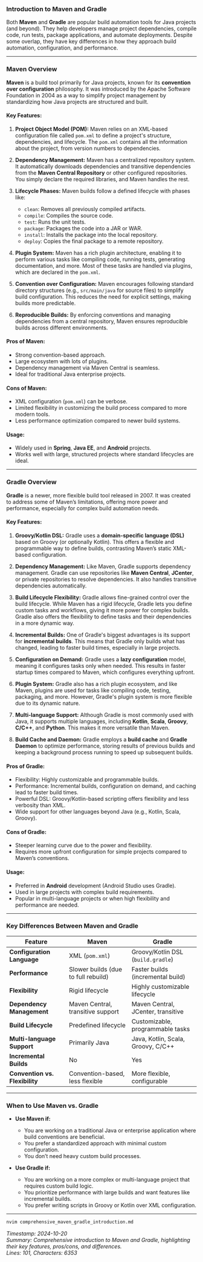 ### **Introduction to Maven and Gradle**

Both **Maven** and **Gradle** are popular build automation tools for Java projects (and beyond). They help developers manage project dependencies, compile code, run tests, package applications, and automate deployments. Despite some overlap, they have key differences in how they approach build automation, configuration, and performance.

---

### **Maven Overview**

**Maven** is a build tool primarily for Java projects, known for its **convention over configuration** philosophy. It was introduced by the Apache Software Foundation in 2004 as a way to simplify project management by standardizing how Java projects are structured and built.

#### Key Features:
1. **Project Object Model (POM):**
   Maven relies on an XML-based configuration file called `pom.xml` to define a project's structure, dependencies, and lifecycle. The `pom.xml` contains all the information about the project, from version numbers to dependencies.

2. **Dependency Management:**
   Maven has a centralized repository system. It automatically downloads dependencies and transitive dependencies from the **Maven Central Repository** or other configured repositories. You simply declare the required libraries, and Maven handles the rest.

3. **Lifecycle Phases:**
   Maven builds follow a defined lifecycle with phases like:
   - `clean`: Removes all previously compiled artifacts.
   - `compile`: Compiles the source code.
   - `test`: Runs the unit tests.
   - `package`: Packages the code into a JAR or WAR.
   - `install`: Installs the package into the local repository.
   - `deploy`: Copies the final package to a remote repository.

4. **Plugin System:**
   Maven has a rich plugin architecture, enabling it to perform various tasks like compiling code, running tests, generating documentation, and more. Most of these tasks are handled via plugins, which are declared in the `pom.xml`.

5. **Convention over Configuration:**
   Maven encourages following standard directory structures (e.g., `src/main/java` for source files) to simplify build configuration. This reduces the need for explicit settings, making builds more predictable.

6. **Reproducible Builds:**
   By enforcing conventions and managing dependencies from a central repository, Maven ensures reproducible builds across different environments.

#### Pros of Maven:
- Strong convention-based approach.
- Large ecosystem with lots of plugins.
- Dependency management via Maven Central is seamless.
- Ideal for traditional Java enterprise projects.

#### Cons of Maven:
- XML configuration (`pom.xml`) can be verbose.
- Limited flexibility in customizing the build process compared to more modern tools.
- Less performance optimization compared to newer build systems.

#### Usage:
- Widely used in **Spring**, **Java EE**, and **Android** projects.
- Works well with large, structured projects where standard lifecycles are ideal.

---

### **Gradle Overview**

**Gradle** is a newer, more flexible build tool released in 2007. It was created to address some of Maven’s limitations, offering more power and performance, especially for complex build automation needs.

#### Key Features:
1. **Groovy/Kotlin DSL:**
   Gradle uses a **domain-specific language (DSL)** based on Groovy (or optionally Kotlin). This offers a flexible and programmable way to define builds, contrasting Maven’s static XML-based configuration.

2. **Dependency Management:**
   Like Maven, Gradle supports dependency management. Gradle can use repositories like **Maven Central**, **JCenter**, or private repositories to resolve dependencies. It also handles transitive dependencies automatically.

3. **Build Lifecycle Flexibility:**
   Gradle allows fine-grained control over the build lifecycle. While Maven has a rigid lifecycle, Gradle lets you define custom tasks and workflows, giving it more power for complex builds. Gradle also offers the flexibility to define tasks and their dependencies in a more dynamic way.

4. **Incremental Builds:**
   One of Gradle's biggest advantages is its support for **incremental builds**. This means that Gradle only builds what has changed, leading to faster build times, especially in large projects.

5. **Configuration on Demand:**
   Gradle uses a **lazy configuration** model, meaning it configures tasks only when needed. This results in faster startup times compared to Maven, which configures everything upfront.

6. **Plugin System:**
   Gradle also has a rich plugin ecosystem, and like Maven, plugins are used for tasks like compiling code, testing, packaging, and more. However, Gradle's plugin system is more flexible due to its dynamic nature.

7. **Multi-language Support:**
   Although Gradle is most commonly used with Java, it supports multiple languages, including **Kotlin**, **Scala**, **Groovy**, **C/C++**, and **Python**. This makes it more versatile than Maven.

8. **Build Cache and Daemon:**
   Gradle employs a **build cache** and **Gradle Daemon** to optimize performance, storing results of previous builds and keeping a background process running to speed up subsequent builds.

#### Pros of Gradle:
- Flexibility: Highly customizable and programmable builds.
- Performance: Incremental builds, configuration on demand, and caching lead to faster build times.
- Powerful DSL: Groovy/Kotlin-based scripting offers flexibility and less verbosity than XML.
- Wide support for other languages beyond Java (e.g., Kotlin, Scala, Groovy).
  
#### Cons of Gradle:
- Steeper learning curve due to the power and flexibility.
- Requires more upfront configuration for simple projects compared to Maven’s conventions.

#### Usage:
- Preferred in **Android** development (Android Studio uses Gradle).
- Used in large projects with complex build requirements.
- Popular in multi-language projects or when high flexibility and performance are needed.

---

### **Key Differences Between Maven and Gradle**

| Feature                    | **Maven**                          | **Gradle**                          |
|----------------------------|------------------------------------|-------------------------------------|
| **Configuration Language**  | XML (`pom.xml`)                    | Groovy/Kotlin DSL (`build.gradle`)  |
| **Performance**             | Slower builds (due to full rebuild)| Faster builds (incremental build)   |
| **Flexibility**             | Rigid lifecycle                    | Highly customizable lifecycle       |
| **Dependency Management**   | Maven Central, transitive support  | Maven Central, JCenter, transitive  |
| **Build Lifecycle**         | Predefined lifecycle               | Customizable, programmable tasks    |
| **Multi-language Support**  | Primarily Java                     | Java, Kotlin, Scala, Groovy, C/C++  |
| **Incremental Builds**      | No                                 | Yes                                 |
| **Convention vs. Flexibility** | Convention-based, less flexible  | More flexible, configurable         |

---

### **When to Use Maven vs. Gradle**

- **Use Maven if:**
  - You are working on a traditional Java or enterprise application where build conventions are beneficial.
  - You prefer a standardized approach with minimal custom configuration.
  - You don’t need heavy custom build processes.

- **Use Gradle if:**
  - You are working on a more complex or multi-language project that requires custom build logic.
  - You prioritize performance with large builds and want features like incremental builds.
  - You prefer writing scripts in Groovy or Kotlin over XML configuration.

---

```bash
nvim comprehensive_maven_gradle_introduction.md
```

*Timestamp: 2024-10-20*  
*Summary: Comprehensive introduction to Maven and Gradle, highlighting their key features, pros/cons, and differences.*  
*Lines: 101, Characters: 6353*
